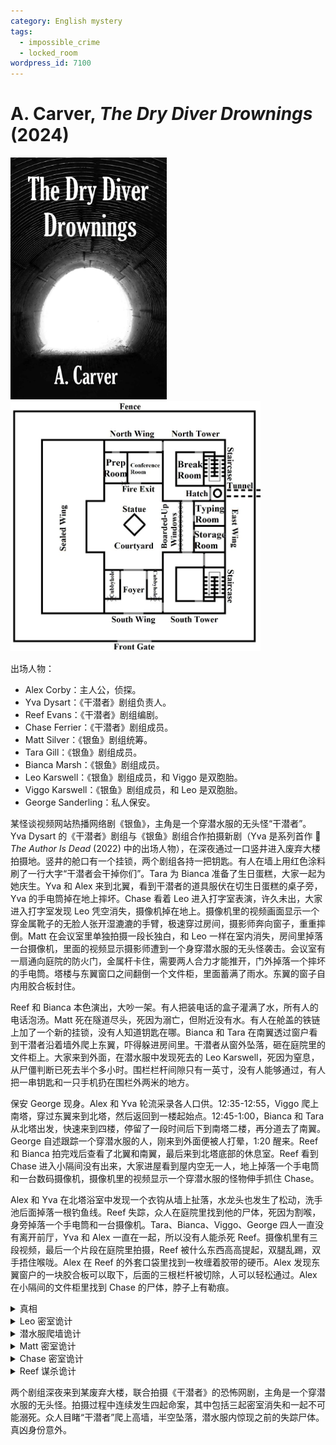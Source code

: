 ```yaml
---
category: English mystery
tags:
  - impossible_crime
  - locked_room
wordpress_id: 7100
---
```


# A. Carver, <i>The Dry Diver Drownings</i> (2024)

<img src=images/2024_cover.jpg width=250/>

<img src=images/2024_floor_plan.jpg width=400/>

出场人物：
* Alex Corby：主人公，侦探。
* Yva Dysart：《干潜者》剧组负责人。
* Reef Evans：《干潜者》剧组编剧。
* Chase Ferrier：《干潜者》剧组成员。
* Matt Silver：《银鱼》剧组统筹。
* Tara Gill：《银鱼》剧组成员。
* Bianca Marsh：《银鱼》剧组成员。
* Leo Karswell：《银鱼》剧组成员，和 Viggo 是双胞胎。
* Viggo Karswell：《银鱼》剧组成员，和 Leo 是双胞胎。
* George Sanderling：私人保安。

某怪谈视频网站热播网络剧《银鱼》，主角是一个穿潜水服的无头怪“干潜者”。Yva Dysart 的《干潜者》剧组与《银鱼》剧组合作拍摄新剧（Yva 是系列首作 📖 <i>The Author Is Dead</i> (2022) 中的出场人物），在深夜通过一口竖井进入废弃大楼拍摄地。竖井的舱口有一个挂锁，两个剧组各持一把钥匙。有人在墙上用红色涂料刷了一行大字“干潜者会干掉你们”。Tara 为 Bianca 准备了生日蛋糕，大家一起为她庆生。Yva 和 Alex 来到北翼，看到干潜者的道具服伏在切生日蛋糕的桌子旁，Yva 的手电筒掉在地上摔坏。Chase 看着 Leo 进入打字室表演，许久未出，大家进入打字室发现 Leo 凭空消失，摄像机掉在地上。摄像机里的视频画面显示一个穿金属靴子的无脸人张开湿漉漉的手臂，极速穿过房间，摄影师奔向窗子，重重摔倒。Matt 在会议室里单独拍摄一段长独白，和 Leo 一样在室内消失，房间里掉落一台摄像机，里面的视频显示摄影师遭到一个身穿潜水服的无头怪袭击。会议室有一扇通向庭院的防火门，金属杆卡住，需要两人合力才能推开，门外掉落一个摔坏的手电筒。塔楼与东翼窗口之间翻倒一个文件柜，里面蓄满了雨水。东翼的窗子自内用胶合板封住。

Reef 和 Bianca 本色演出，大吵一架。有人把装电话的盒子灌满了水，所有人的电话泡汤。Matt 死在隧道尽头，死因为溺亡，但附近没有水。有人在舱盖的铁链上加了一个新的挂锁，没有人知道钥匙在哪。Bianca 和 Tara 在南翼透过窗户看到干潜者沿着墙外爬上东翼，吓得躲进房间里。干潜者从窗外坠落，砸在庭院里的文件柜上。大家来到外面，在潜水服中发现死去的 Leo Karswell，死因为窒息，从尸僵判断已死去半个多小时。围栏栏杆间隙只有一英寸，没有人能够通过，有人把一串钥匙和一只手机扔在围栏外两米的地方。

保安 George 现身。Alex 和 Yva 轮流采录各人口供。12:35-12:55，Viggo 爬上南塔，穿过东翼来到北塔，然后返回到一楼起始点。12:45-1:00，Bianca 和 Tara 从北塔出发，快速来到四楼，停留了一段时间后下到南塔二楼，再分道去了南翼。George 自述跟踪一个穿潜水服的人，刚来到外面便被人打晕，1:20 醒来。Reef 和 Bianca 拍完戏后查看了北翼和南翼，最后来到北塔底部的休息室。Reef 看到 Chase 进入小隔间没有出来，大家进屋看到屋内空无一人，地上掉落一个手电筒和一台数码摄像机，摄像机里的视频显示一个穿潜水服的怪物伸手抓住 Chase。

Alex 和 Yva 在北塔浴室中发现一个衣钩从墙上扯落，水龙头也发生了松动，洗手池后面掉落一根钓鱼线。Reef 失踪，众人在庭院里找到他的尸体，死因为割喉，身旁掉落一个手电筒和一台摄像机。Tara、Bianca、Viggo、George 四人一直没有离开前厅，Yva 和 Alex 一直在一起，所以没有人能杀死 Reef。摄像机里有三段视频，最后一个片段在庭院里拍摄，Reef 被什么东西高高提起，双腿乱踢，双手捂住喉咙。Alex 在 Reef 的外套口袋里找到一枚缠着胶带的硬币。Alex 发现东翼窗户的一块胶合板可以取下，后面的三根栏杆被切除，人可以轻松通过。Alex 在小隔间的文件柜里找到 Chase 的尸体，脖子上有勒痕。

<details><summary>真相</summary>
十个人每人有一个手电筒，Yva 摔坏了自己的手电筒，Reef 拿走了 Leo 摔坏的手电筒，Matt 的手电筒在他的失踪现场摔坏。Yva 和 Alex 录口供时，除了 Yva 每个人都有一个好的手电筒（伏线），这说明 Matt 失踪现场的手电筒是 Reef 用 Leo 的坏手电筒替换。Reef 是杀害 Matt 的凶手，他用 Leo 的手电筒砸中 Matt 的头，手电筒玻璃碎裂，只好把坏手电筒留在现场，拿走了 Matt 的手电筒。Reef 杀死了 Leo、Matt、Chase，然后 Yva 杀死了 Reef。

Chase 受到勒索，被要求帮助 Reef 完成恶作剧。整个案件的构图是《干潜者》剧组杀害《银鱼》剧组，动机是嫉妒《银鱼》的成功。Reef 在墙上涂了威胁文字，打碎并用胶合板封起了东翼的窗户，切断了三根栏杆。Reef 提前拍摄了 Leo、Matt、Chase 的视频，用装有假视频的存储卡替换了现场摄像机中的存储卡（伏线：提前录制的视频背景中没有下雨声）。Reef 和 Chase 中一人替换了舱口的挂锁。
</details>

<details><summary>Leo 密室诡计</summary>
Leo 没有进入打字室。Chase 打开门呼唤 Leo，Reef 把手电筒滚进房间，把 Leo 的摄像机放在门口，趁 Chase 慢慢关上门的时候溜走。Alex 的视线被打开的门挡住，看不到进屋的情况。
</details>

<details><summary>潜水服爬墙诡计</summary>
Chase 用瓶装水泡坏了手机，跑到北塔顶层浴室，把钓鱼线挂在衣钩上，另一头丢出窗户。Reef 给 Leo 的尸体穿上潜水服，搬到庭院（路上打晕了 George，把他的钥匙和手机丢出围栏），系上钓鱼线。Chase 在浴室努力拉起装着 Leo 尸体的潜水服（他以为潜水服里装满了水），把钓鱼线缠在水龙头上分担重量，然后下楼和 Yva 等人会合。衣钩承受不住尸体的重量从墙上脱落，尸体在众人面前坠落。Chase 看到 Leo 的尸体，意识到自己无意间成为了谋杀案的帮凶。
</details>

<details><summary>Matt 密室诡计</summary>
Reef 把一枚大硬币贴在防火门的锁板上，使插销卡住无法进入。Reef 打晕 Matt，给他穿上潜水服，装好嘴套，将呼吸管的另一端连接到水龙头上，把水灌进 Matt 的喉咙，使其窒息而亡。（伏线：Reef 要求和 Yva 单独会谈，五分钟后走出房间，其实在这五分钟内完成杀人。）Matt 没有死透，在庭院里醒来，意识模糊，奋力逃向隧道，在那里发生“干性溺水”，在没有水的情况下溺死在隧道里。
</details>

<details><summary>Chase 密室诡计</summary>
Reef 杀死 Chase，把尸体藏入文件柜，Yva 搜索房间时谎称文件柜里没有尸体。
</details>

<details><summary>Reef 谋杀诡计</summary>
Yva 把钓鱼线挂在剩下的衣钩上，另一头丢出窗外。Reef 按计划把钓鱼线绕在脖子上，让 Yva 把自己吊起，假装被人勒颈后勉强逃生，好洗脱自己的嫌疑，没想到真的被 Yva 勒死。
</details>

两个剧组深夜来到某废弃大楼，联合拍摄《干潜者》的恐怖网剧，主角是一个穿潜水服的无头怪。拍摄过程中连续发生四起命案，其中包括三起密室消失和一起不可能溺死。众人目睹“干潜者”爬上高墙，半空坠落，潜水服内惊现之前的失踪尸体。真凶身份意外。